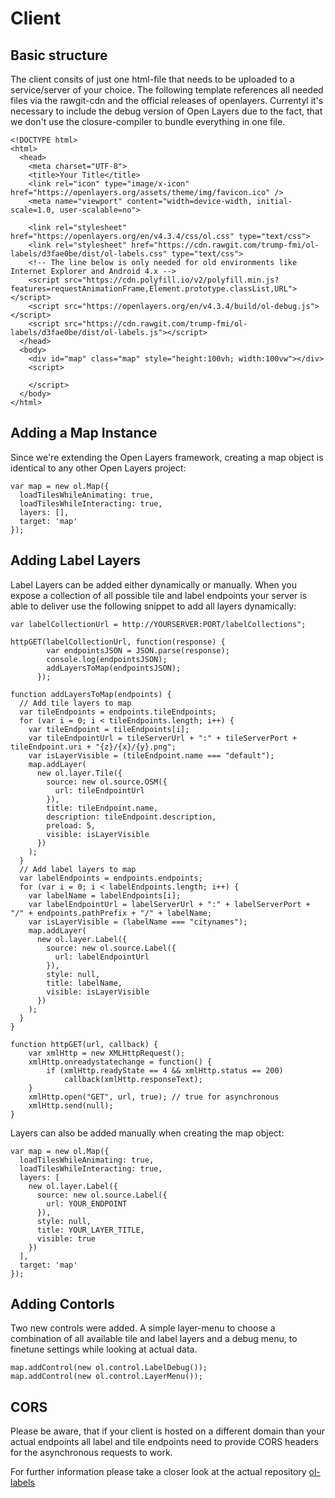 # Client



## Basic structure
The client consits of just one html-file that needs to be uploaded to a service/server of your choice.
The following template references all needed files via the rawgit-cdn and the official releases of openlayers.
Currentyl it's necessary to include the debug version of Open Layers due to the fact, that we don't use the closure-compiler to bundle everything in one file.

```
<!DOCTYPE html>
<html>
  <head>
    <meta charset="UTF-8">
    <title>Your Title</title>
    <link rel="icon" type="image/x-icon" href="https://openlayers.org/assets/theme/img/favicon.ico" />
    <meta name="viewport" content="width=device-width, initial-scale=1.0, user-scalable=no">

    <link rel="stylesheet" href="https://openlayers.org/en/v4.3.4/css/ol.css" type="text/css">
    <link rel="stylesheet" href="https://cdn.rawgit.com/trump-fmi/ol-labels/d3fae0be/dist/ol-labels.css" type="text/css">
    <!-- The line below is only needed for old environments like Internet Explorer and Android 4.x -->
    <script src="https://cdn.polyfill.io/v2/polyfill.min.js?features=requestAnimationFrame,Element.prototype.classList,URL"></script>
    <script src="https://openlayers.org/en/v4.3.4/build/ol-debug.js"></script>
    <script src="https://cdn.rawgit.com/trump-fmi/ol-labels/d3fae0be/dist/ol-labels.js"></script>
  </head>
  <body>
    <div id="map" class="map" style="height:100vh; width:100vw"></div>
    <script>
    
    </script>
  </body>
</html>
```

## Adding a Map Instance
Since we're extending the Open Layers framework, creating a map object is identical to any other Open Layers project:

```
var map = new ol.Map({
  loadTilesWhileAnimating: true,
  loadTilesWhileInteracting: true,
  layers: [],
  target: 'map'
});
```


## Adding Label Layers

Label Layers can be added either dynamically or manually. When you expose a collection of all possible tile and label endpoints your server is able to deliver use the following snippet to add all layers dynamically:

```
var labelCollectionUrl = http://YOURSERVER:PORT/labelCollections";

httpGET(labelCollectionUrl, function(response) {
        var endpointsJSON = JSON.parse(response);
        console.log(endpointsJSON);
        addLayersToMap(endpointsJSON);
      });
      
function addLayersToMap(endpoints) {
  // Add tile layers to map
  var tileEndpoints = endpoints.tileEndpoints;
  for (var i = 0; i < tileEndpoints.length; i++) {
    var tileEndpoint = tileEndpoints[i];
    var tileEndpointUrl = tileServerUrl + ":" + tileServerPort + tileEndpoint.uri + "{z}/{x}/{y}.png";
    var isLayerVisible = (tileEndpoint.name === "default");
    map.addLayer(
      new ol.layer.Tile({
        source: new ol.source.OSM({
          url: tileEndpointUrl
        }),
        title: tileEndpoint.name,
        description: tileEndpoint.description,
        preload: 5,
        visible: isLayerVisible
      })
    );
  }
  // Add label layers to map
  var labelEndpoints = endpoints.endpoints;
  for (var i = 0; i < labelEndpoints.length; i++) {
    var labelName = labelEndpoints[i];
    var labelEndpointUrl = labelServerUrl + ":" + labelServerPort + "/" + endpoints.pathPrefix + "/" + labelName;
    var isLayerVisible = (labelName === "citynames");
    map.addLayer(
      new ol.layer.Label({
        source: new ol.source.Label({
          url: labelEndpointUrl
        }),
        style: null,
        title: labelName,
        visible: isLayerVisible
      })
    );
  }
}

function httpGET(url, callback) {
    var xmlHttp = new XMLHttpRequest();
    xmlHttp.onreadystatechange = function() {
        if (xmlHttp.readyState == 4 && xmlHttp.status == 200)
            callback(xmlHttp.responseText);
    }
    xmlHttp.open("GET", url, true); // true for asynchronous
    xmlHttp.send(null);
}
```

Layers can also be added manually when creating the map object:

```
var map = new ol.Map({
  loadTilesWhileAnimating: true,
  loadTilesWhileInteracting: true,
  layers: [
    new ol.layer.Label({
      source: new ol.source.Label({
        url: YOUR_ENDPOINT
      }),
      style: null,
      title: YOUR_LAYER_TITLE,
      visible: true
    })
  ],
  target: 'map'
});
```

## Adding Contorls
Two new controls were added. A simple layer-menu to choose a combination of all available tile and label layers and a debug menu, to finetune settings while looking at actual data.

```
map.addControl(new ol.control.LabelDebug());
map.addControl(new ol.control.LayerMenu());
```

## CORS
Please be aware, that if your client is hosted on a different domain than your actual endpoints all label and tile endpoints need to provide CORS headers for the asynchronous requests to work.

For further information please take a closer look at the actual repository [ol-labels](https://github.com/trump-fmi/ol-labels)
